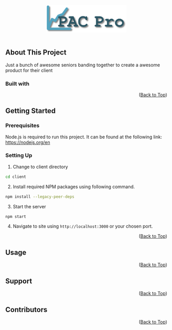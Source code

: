 <!-- Old README for reference.

# PAC-PRO

## Quick Start

1. `cd client`
2. Run `npm install` (optional).
    a. `npm install -g live-server`
    b. `npm install @azure/msal-browser @azure/msal-react --legacy-peer-deps`
    c. `npm install firebase`
    d. `npm install chart.js react-chartjs-2 --legacy-peer-dep`
    e. `npm install html2canvas jspdf --legacy-peer-deps`
3. Run `npm start` or use the VS Code Live Server extension.
4. Open the site at `http://127.0.0.1:5500/public` or your chosen port.

## File Structure

- `public/`: All static HTML, CSS, JS
- `public/css/style.css`: Main stylesheet
- `public/js/*`: JavaScript files
- `index.html`: Root HTML

Feel free to modify for your actual front-end or API.

## -->

<!-- Start of new README formating -->

<a id="top"></a>

<br />

<div align="center">
  <a href="https://github.com/JoeyBlount/PAC-Pro">
    <img src="./PACProGenericLogo.png" width="250" />
  </a>
</div>

<br />

## About This Project

<!-- About this project text below --> 
<p>Just a bunch of awesome seniors banding together to create a awesome product for their client</p> 

### Built with 
<!-- List tools used for this project -->

<p align="right"> (<a href="#top">Back to Top</a>) </p>

## Getting Started

<!-- How to set up text below -->
### Prerequisites
Node.js is required to run this project. It can be found at the following link: https://nodejs.org/en

### Setting Up
1. Change to client directory
```sh
cd client
```

2. Install required NPM packages using following command.
```sh
npm install --legacy-peer-deps
```

3. Start the server
```sh
npm start
```

4. Navigate to site using `http://localhost:3000` or your chosen port.


<p align="right"> (<a href="#top">Back to Top</a>) </p>

## Usage

<!-- How to use text below -->

<p align="right"> (<a href="#top">Back to Top</a>) </p>

## Support

<!-- Support text below -->

<p align="right"> (<a href="#top">Back to Top</a>) </p>

## Contributors

<!-- Contributors below -->

<p align="right"> (<a href="#top">Back to Top</a>) </p>